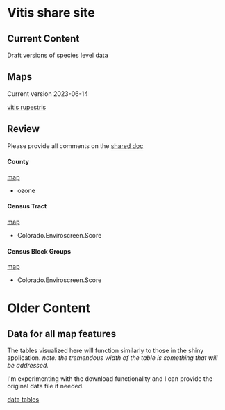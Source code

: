 # Vitis share site

## Current Content

Draft versions of species level data

## Maps
Current version 2023-06-14

<a href="https://geospatialcentroid.github.io/vitis/vitisRupestris_20230526.html" target="_blank">vitis rupestris</a>


## Review
Please provide all comments on the  <a href="https://docs.google.com/document/d/1spdqLdyO7Yq3-OR9cIsTSPYNR1Vj9zFjoAHYo8gqZ94/edit?usp=sharing" target="_blank">shared doc</a>



#### County

<a href="https://geospatialcentroid.github.io/enviroscreen/countyMap.html" target="_blank">map</a>

- ozone

#### Census Tract  

<a href="https://geospatialcentroid.github.io/enviroscreen/censusTractMap.html" target="_blank">map</a>

- Colorado.Enviroscreen.Score

#### Census Block Groups

<a href="https://geospatialcentroid.github.io/enviroscreen/censusBlockGroupMap.html" target="_blank">map</a>

- Colorado.Enviroscreen.Score

# Older Content


## Data for all map features

The tables visualized here will function similarly to those in the shiny application.
*note: the tremendous width of the table is something that will be addressed.*

I'm experimenting with the download functionality and I can provide the original data file if needed.

[data tables](https://geospatialcentroid.github.io/enviroscreen/generateScoreTables.html)
